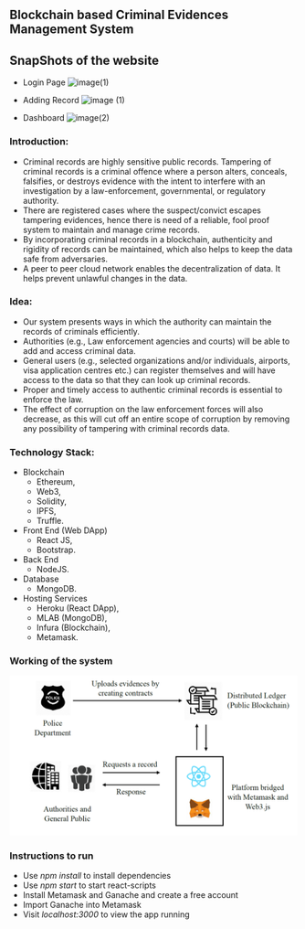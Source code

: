 ## Blockchain based Criminal Evidences Management System
## SnapShots of the website
* Login Page
![image(1)](https://user-images.githubusercontent.com/94747922/184237767-6fa98851-459b-49a4-9c26-6cdec1a88d9c.png)

* Adding Record
![image (1)](https://user-images.githubusercontent.com/94747922/184237748-6a53fa41-08ff-4084-83a4-b0727ce10668.png)

* Dashboard
![image(2)](https://user-images.githubusercontent.com/94747922/184237758-40910df8-d473-499c-b929-c59c04fb091d.png)



### Introduction:
* Criminal records are highly sensitive public records. Tampering of criminal records is a criminal offence where a person alters, conceals, falsifies, or destroys evidence with the intent to interfere with an investigation by a law-enforcement, governmental, or regulatory authority.
* There are registered cases where the suspect/convict escapes tampering evidences, hence there is need of a reliable, fool proof system to maintain and manage crime records.
* By incorporating criminal records in a blockchain, authenticity and rigidity of records can be maintained, which also helps to keep the data safe from adversaries. 
* A peer to peer cloud network enables the decentralization of data. It helps prevent unlawful changes in the data.
### Idea:
* Our system presents ways in which the authority can maintain the records of criminals efficiently.
* Authorities (e.g., Law enforcement agencies and courts) will be able to add and access criminal data. 
* General users (e.g., selected organizations and/or individuals, airports, visa application centres etc.) can register themselves and will have access to the data so that they can look up criminal records. 
* Proper and timely access to authentic criminal records is essential to enforce the law. 
* The effect of corruption on the law enforcement forces will also decrease, as this will cut off an entire scope of corruption by removing any possibility of tampering with criminal records data.
### Technology Stack:
* Blockchain
    * Ethereum, 
    * Web3, 
    * Solidity,
    * IPFS,
    * Truffle.
* Front End (Web DApp)
    * React JS, 
    * Bootstrap.
* Back End
    * NodeJS.
* Database
    * MongoDB.
* Hosting Services
    * Heroku (React DApp),
    * MLAB (MongoDB),
    * Infura (Blockchain),
    * Metamask.
### Working of the system

![Working](/images/block.PNG)

### Instructions to run

- Use *npm install* to install dependencies
- Use *npm start* to start react-scripts
- Install Metamask and Ganache and create a free account
- Import Ganache into Metamask
- Visit *localhost:3000* to view the app running
